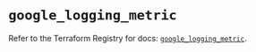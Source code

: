 # `google_logging_metric`

Refer to the Terraform Registry for docs: [`google_logging_metric`](https://registry.terraform.io/providers/hashicorp/google-beta/6.35.0/docs/resources/google_logging_metric).
